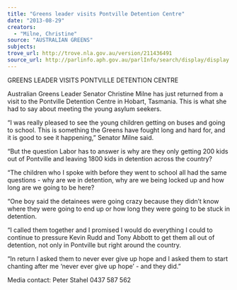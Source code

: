 ```yaml
---
title: "Greens leader visits Pontville Detention Centre"
date: "2013-08-29"
creators:
  - "Milne, Christine"
source: "AUSTRALIAN GREENS"
subjects:
trove_url: http://trove.nla.gov.au/version/211436491
source_url: http://parlinfo.aph.gov.au/parlInfo/search/display/display.w3p;query=Id%3A%22media/pressrel/2693086%22
---
```


 GREENS LEADER VISITS PONTVILLE DETENTION CENTRE   

 Australian Greens Leader Senator Christine Milne has just returned from a visit to the  Pontville Detention Centre in Hobart, Tasmania. This is what she had to say about  meeting the young asylum seekers.   

 “I was really pleased to see the young children getting on buses and going to school.  This is something the Greens have fought long and hard for, and it is good to see it  happening,” Senator Milne said.   

 “But the question Labor has to answer is why are they only getting 200 kids out of  Pontville and leaving 1800 kids in detention across the country?   

 “The children who I spoke with before they went to school all had the same questions -  why are we in detention, why are we being locked up and how long are we going to be  here?   

 “One boy said the detainees were going crazy because they didn’t know where they  were going to end up or how long they were going to be stuck in detention.   

 “I called them together and I promised I would do everything I could to continue to  pressure Kevin Rudd and Tony Abbott to get them all out of detention, not only in  Pontville but right around the country.   

 “In return I asked them to never ever give up hope and I asked them to start chanting  after me ‘never ever give up hope’ - and they did.”    

 Media contact: Peter Stahel 0437 587 562    

